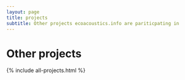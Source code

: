 ```yaml
---
layout: page
title: projects
subtitle: Other projects ecoacoustics.info are pariticpating in
---
```



# Other projects


{% include all-projects.html %}